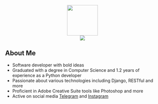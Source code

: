 <div id="header" align="center">
    <a href="https://github.com/Alltch">
        <img src="https://media.giphy.com/media/M9gbBd9nbDrOTu1Mqx/giphy.gif" width="100" />
    </a>    
</div>
<div id="header" align="center">
    <a href="https://github.com/Alltch">
        <img src="https://komarev.com/ghpvc/?username=Alltch&style=flat-circle&color=red"/>
    </a>
</div>


<h2>About Me</h2>
<ul>
    <li>Software developer with bold ideas</li>
    <li>Graduated with a degree in Computer Science and 1.2 years of experience as a Python developer</li>
    <li>Passionate about various technologies including Django, RESTful and more</li>
    <li>Proficient in Adobe Creative Suite tools like Photoshop  and more</li>
    <li>Active on social media 
        <a href="https://t.me/alltchumb">Telegram</a> and 
        <a href="https://instagram.com/_alltch_">Instagram</a>
    </li>
</ul>